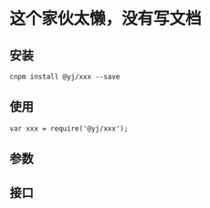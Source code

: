 
# 这个家伙太懒，没有写文档

## 安装

    cnpm install @yj/xxx --save

## 使用

    var xxx = require('@yj/xxx');

## 参数

## 接口
